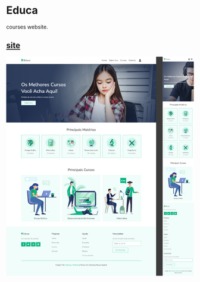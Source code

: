 # Educa
courses website.
## <a href="https://wesley-wilson.github.io/Educa/">site</a>
<img src="./images/screenEduca.png">
